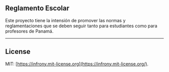 ## Reglamento Escolar

Este proyecto tiene la intensión de promover las normas y reglamentaciones que se deben seguir tanto para estudiantes como para profesores de Panamá.

---

## License

MIT: [https://infrony.mit-license.org](https://infrony.mit-license.org/).
